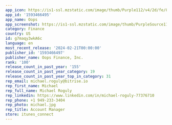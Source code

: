 ```yaml
---
app_icon: https://is1-ssl.mzstatic.com/image/thumb/Purple112/v4/2d/fe/8a/2dfe8a7f-56e4-7018-3ddf-45997e2e454e/AppIcon-1x_U007ephone-0-0-0-GLES2_U002c0-85-220-0.png/1024x1024bb.png
app_id: '1593466495'
app_name: Oops­
app_screenshot: https://is1-ssl.mzstatic.com/image/thumb/PurpleSource116/v4/97/7d/c0/977dc091-fe9b-9f63-ae5a-e29eb3a8389c/a84aec17-0438-40df-9a4c-a3a0d5efdc63_6.5__U0028Widgets_U0029.png/1242x2688bb.png
category: Finance
country: US
id: g7maqy3wkA6c
language: en
most_recent_release: '2024-02-21T00:00:00'
publisher_id: '1593466497'
publisher_name: Oops Finance, Inc.
rank: '100'
release_count_in_past_year: '155'
release_count_in_past_year_category: 19
release_count_in_past_year_top_in_category: 31
rep_email: michael.roguly@bitrise.io
rep_first_name: Michael
rep_full_name: Michael Roguly
rep_linkedin: https://www.linkedin.com/in/michael-roguly-77376710
rep_phone: +1 949-233-3404
rep_photo: michael.jpg
rep_title: Account Manager
store: itunes_connect
---
```

